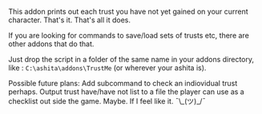 This addon prints out each trust you have not yet gained on your current character. That's it. That's all it does.

If you are looking for commands to save/load sets of trusts etc, there are other addons that do that.

Just drop the script in a folder of the same name in your addons directory, like : `C:\ashita\addons\TrustMe` (or wherever your ashita is).

Possible future plans: Add subcommand to check an indiovidual trust perhaps. Output trust have/have not list to a file the player can use as a checklist out side the game. Maybe. If I feel like it. ¯\\\_(ツ)\_/¯

